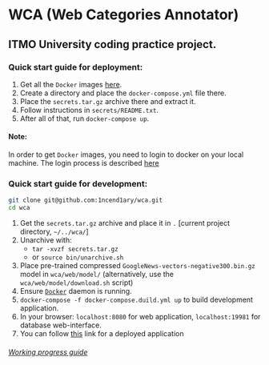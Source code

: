 # WCA (Web Categories Annotator)

## ITMO University coding practice project.

### Quick start guide for deployment:
1. Get all the `Docker` images [here](https://github.com/1ncend1ary/wca/packages).
2. Create a directory and place the `docker-compose.yml` file there.
3. Place the `secrets.tar.gz` archive there and extract it.
4. Follow instructions in `secrets/README.txt`.
5. After all of that, run `docker-compose up`.

#### Note:
In order to get `Docker` images, you need to login to docker on your local machine. The login process is described [here](https://help.github.com/en/packages/using-github-packages-with-your-projects-ecosystem/configuring-docker-for-use-with-github-packages#authenticating-to-github-packages) 

### Quick start guide for development:

```sh
git clone git@github.com:1ncend1ary/wca.git
cd wca
```
1. Get the `secrets.tar.gz` archive and place it in `.` [current project directory, `~/../wca/`]
2. Unarchive with:
     - `tar -xvzf secrets.tar.gz`
     - or `source bin/unarchive.sh`
3. Place pre-trained compressed `GoogleNews-vectors-negative300.bin.gz` model in `wca/web/model/`
(alternatively, use the `wca/web/model/download.sh` script)
4. Ensure [`Docker`](https://gist.github.com/1ncend1ary/1cb77bebb575ef6bfdc7c3bfb1454800) daemon is running.
5. `docker-compose -f docker-compose.duild.yml up` to build development application.
6. In your browser: `localhost:8080` for web application, `localhost:19981` for database web-interface.
7. You can follow [this](http://ec2-54-80-63-254.compute-1.amazonaws.com:8080/) link for a deployed application

###### [Working progress guide](./WP.md)
